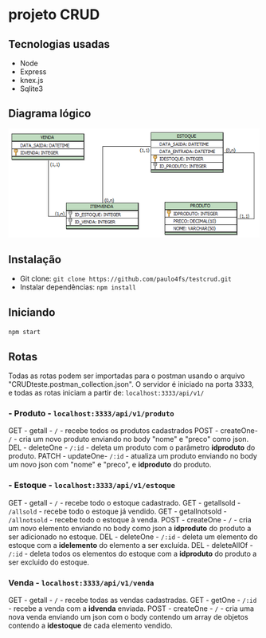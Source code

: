 # projeto CRUD

## Tecnologias usadas

- Node
- Express
- knex.js
- Sqlite3

## Diagrama lógico

![Diagrama](./diagramalogico.PNG?raw=true 'diagrama')

## Instalação

- Git clone:
  `git clone https://github.com/paulo4fs/testcrud.git`
- Instalar dependências:
  `npm install`

## Iniciando

`npm start`

## Rotas

Todas as rotas podem ser importadas para o postman usando o arquivo "CRUDteste.postman_collection.json". O servidor é iniciado na porta 3333, e todas as rotas iniciam a partir de: `localhost:3333/api/v1/`

### - Produto - `localhost:3333/api/v1/produto`

GET - getall - `/` - recebe todos os produtos cadastrados
POST - createOne- `/` - cria um novo produto enviando no body "nome" e "preco" como json.
DEL - deleteOne - `/:id` - deleta um produto com o parâmetro **idproduto** do produto.
PATCH - updateOne- `/:id` - atualiza um produto enviando no body um novo json com "nome" e "preco", e **idproduto** do produto.

### - Estoque - `localhost:3333/api/v1/estoque`

GET - getall - `/` - recebe todo o estoque cadastrado.
GET - getallsold - `/allsold` - recebe todo o estoque já vendido.
GET - getallnotsold - `/allnotsold` - recebe todo o estoque à venda.
POST - createOne - `/` - cria um novo elemento enviando no body como json a **idproduto** do produto a ser adicionado no estoque.
DEL - deleteOne - `/:id` - deleta um elemento do estoque com a **idelemento** do elemento a ser excluída.
DEL - deleteAllOf - `/:id` - deleta todos os elementos do estoque com a **idproduto** do produto a ser excluido do estoque.

### Venda - `localhost:3333/api/v1/venda`

GET - getall - `/` - recebe todas as vendas cadastradas.
GET - getOne - `/:id` - recebe a venda com a **idvenda** enviada.
POST - createOne - `/` - cria uma nova venda enviando um json com o body contendo um array de objetos contendo a **idestoque** de cada elemento vendido.
